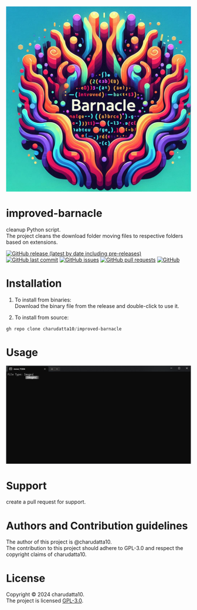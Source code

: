 ![Readme](docs/assets/img/Designer%20(3).png)

# improved-barnacle

cleanup Python script.  
The project cleans the download folder moving files to respective folders based on extensions. 

[![GitHub release (latest by date including pre-releases)](https://img.shields.io/github/v/release/charudatta10/improved-barnacle?include_prereleases)](https://img.shields.io/github/v/release/charudatta10/improved-barnacle?include_prereleases)
[![GitHub last commit](https://img.shields.io/github/last-commit/charudatta10/improved-barnacle)](https://img.shields.io/github/last-commit/charudatta10/improved-barnacle)
[![GitHub issues](https://img.shields.io/github/issues-raw/charudatta10/improved-barnacle)](https://img.shields.io/github/issues-raw/charudatta10/improved-barnacle)
[![GitHub pull requests](https://img.shields.io/github/issues-pr/charudatta10/improved-barnacle)](https://img.shields.io/github/issues-pr/charudatta10/improved-barnacle)
[![GitHub](https://img.shields.io/github/license/charudatta10/improved-barnacle)](https://img.shields.io/github/license/charudatta10/improved-barnacle)

 <!---
# Table of Contents

This is a table of contents for your project. It helps the reader navigate through the README quickly.
- [improved barnacle](#improved-barnacle)
- [Quick Start Demo](#quick-start-demo)
- [Table of Contents](#table-of-contents)
- [Installation](#installation)
- [Usage](#usage)
- [Development](#development)
- [Contribute](#contribute)
- [License](#license)
--->
# Installation

1. To install from binaries:  
   Download the binary file from the release and double-click to use it.

2. To install from source:

```PowerShell
gh repo clone charudatta10/improved-barnacle
```
 
# Usage

![Demo Preview](docs/assets/img/Screenshot_usecase.png)

# Support

create a pull request for support. 

# Authors and Contribution guidelines

The author of this project is @charudatta10.  
The contribution to this project should adhere to GPL-3.0 and respect the copyright claims of charudatta10.

# License

Copyright © 2024 charudatta10.   
The project is licensed [GPL-3.0](LICENSE).



